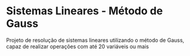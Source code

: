 # Sistemas Lineares - Método de Gauss
 Projeto de resolução de sistemas lineares utilizando o método de Gauss, capaz de realizar operações com até 20 variáveis ou mais